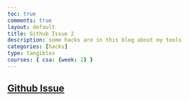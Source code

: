 ```yaml
---
toc: true
comments: true
layout: default
title: Github Issue 2
description: some hacks are in this blog about my tools
categories: [hacks]
type: tangibles
courses: { csa: {week: 2} }
---
```


<style>
    #github-issue {
        color:black;
    }
</style>

## [Github Issue](https://github.com/F1nnC/stud/issues/3)